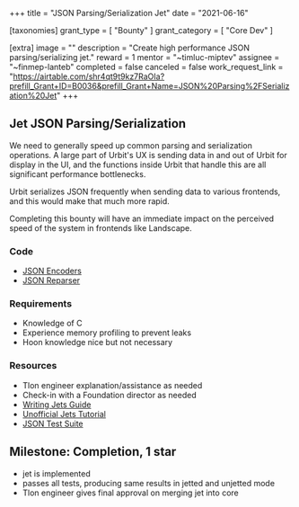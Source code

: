 +++
title = "JSON Parsing/Serialization Jet"
date = "2021-06-16"

[taxonomies]
grant_type = [ "Bounty" ]
grant_category = [ "Core Dev" ]

[extra]
image = ""
description = "Create high performance JSON parsing/serializing jet."
reward = 1
mentor = "~timluc-miptev"
assignee = "~finmep-lanteb"
completed = false
canceled = false
work_request_link = "https://airtable.com/shr4qt9t9kz7RaOIa?prefill_Grant+ID=B0036&prefill_Grant+Name=JSON%20Parsing%2FSerialization%20Jet"
+++

## Jet JSON Parsing/Serialization

We need to generally speed up common parsing and serialization operations. A large part of Urbit's UX is sending data in and out of Urbit for display in the UI, and the functions inside Urbit that handle this are all significant performance bottlenecks.

Urbit serializes JSON frequently when sending data to various frontends, and this would make that much more rapid.

Completing this bounty will have an immediate impact on the perceived speed of the system in frontends like Landscape.

### Code

- [JSON Encoders](https://github.com/urbit/urbit/blob/master/pkg/arvo/sys/zuse.hoon#L3263)
- [JSON Reparser](https://github.com/urbit/urbit/blob/master/pkg/arvo/sys/zuse.hoon#L3320)

### Requirements

- Knowledge of C
- Experience memory profiling to prevent leaks
- Hoon knowledge nice but not necessary

### Resources

- Tlon engineer explanation/assistance as needed
- Check-in with a Foundation director as needed
- [Writing Jets Guide](https://urbit.org/docs/vere/jetting/)
- [Unofficial Jets Tutorial](https://gist.github.com/sigilante/31cc7941a41b51dca5db6692a756fd64)
- [JSON Test Suite](https://github.com/nst/JSONTestSuite)

## Milestone: Completion, 1 star

- jet is implemented
- passes all tests, producing same results in jetted and unjetted mode
- Tlon engineer gives final approval on merging jet into core
